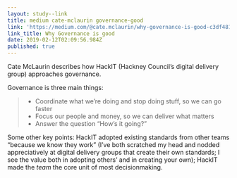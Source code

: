 ```yaml
---
layout: study--link
title: medium cate-mclaurin governance-good
link: 'https://medium.com/@cate.mclaurin/why-governance-is-good-c3df481e8761'
link_title: Why Governance is good
date: 2019-02-12T02:09:56.984Z
published: true
---
```

Cate McLaurin describes how HackIT (Hackney Council’s digital delivery group) approaches governance.

Governance is three main things:

> - Coordinate what we’re doing and stop doing stuff, so we can go faster
> - Focus our people and money, so we can deliver what matters
> - Answer the question “How’s it going?”

Some other key points: HackIT adopted existing standards from other teams “because we know they work” (I’ve both scratched my head and nodded appreciatively at digital delivery groups that create their own standards; I see the value both in adopting others’ and in creating your own); HackIT made the _team_ the core unit of most decisionmaking.

